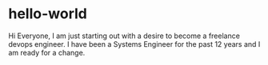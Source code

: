 # hello-world

Hi Everyone, I am just starting out with a desire to become a freelance devops engineer.
I have been a Systems Engineer for the past 12 years and I am ready for a change.
